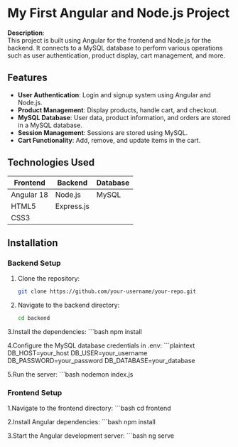 # My First Angular and Node.js Project

**Description**:  
This project is built using Angular for the frontend and Node.js for the backend. It connects to a MySQL database to perform various operations such as user authentication, product display, cart management, and more.

## Features

- **User Authentication**: Login and signup system using Angular and Node.js.
- **Product Management**: Display products, handle cart, and checkout.
- **MySQL Database**: User data, product information, and orders are stored in a MySQL database.
- **Session Management**: Sessions are stored using MySQL.
- **Cart Functionality**: Add, remove, and update items in the cart.

## Technologies Used

| Frontend  | Backend   | Database   |
|-----------|-----------|------------|
| Angular 18| Node.js   | MySQL      |
| HTML5     | Express.js|            |
| CSS3      |           |            |

## Installation

### Backend Setup

1. Clone the repository:
   ```bash
   git clone https://github.com/your-username/your-repo.git

2. Navigate to the backend directory:
    ```bash
    cd backend 

3.Install the dependencies:
    ```bash
    npm install

4.Configure the MySQL database credentials in .env:
    ```plaintext
    DB_HOST=your_host
    DB_USER=your_username
    DB_PASSWORD=your_password
    DB_DATABASE=your_database

5.Run the server: 
    ```bash
    nodemon index.js


### Frontend Setup

1.Navigate to the frontend directory:
    ```bash
    cd frontend

2.Install Angular dependencies:
    ```bash
    npm install

3.Start the Angular development server:
    ```bash
    ng serve